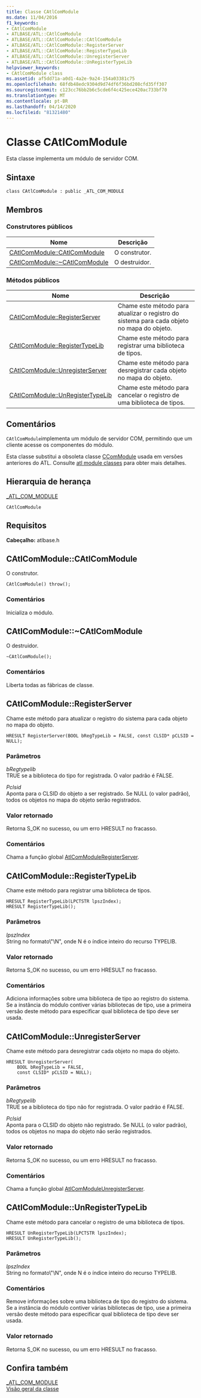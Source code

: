 ```yaml
---
title: Classe CAtlComModule
ms.date: 11/04/2016
f1_keywords:
- CAtlComModule
- ATLBASE/ATL::CAtlComModule
- ATLBASE/ATL::CAtlComModule::CAtlComModule
- ATLBASE/ATL::CAtlComModule::RegisterServer
- ATLBASE/ATL::CAtlComModule::RegisterTypeLib
- ATLBASE/ATL::CAtlComModule::UnregisterServer
- ATLBASE/ATL::CAtlComModule::UnRegisterTypeLib
helpviewer_keywords:
- CAtlComModule class
ms.assetid: af5dd71a-a0d1-4a2e-9a24-154a03381c75
ms.openlocfilehash: 68fdb48edc9304d9d74df6f36bd208cfd35ff307
ms.sourcegitcommit: c123cc76bb2b6c5cde6f4c425ece420ac733bf70
ms.translationtype: MT
ms.contentlocale: pt-BR
ms.lasthandoff: 04/14/2020
ms.locfileid: "81321480"
---
```

# <a name="catlcommodule-class"></a>Classe CAtlComModule

Esta classe implementa um módulo de servidor COM.

## <a name="syntax"></a>Sintaxe

```
class CAtlComModule : public _ATL_COM_MODULE
```

## <a name="members"></a>Membros

### <a name="public-constructors"></a>Construtores públicos

|Nome|Descrição|
|----------|-----------------|
|[CAtlComModule::CAtlComModule](#catlcommodule)|O construtor.|
|[CAtlComModule::~CAtlComModule](#dtor)|O destruidor.|

### <a name="public-methods"></a>Métodos públicos

|Nome|Descrição|
|----------|-----------------|
|[CAtlComModule::RegisterServer](#registerserver)|Chame este método para atualizar o registro do sistema para cada objeto no mapa do objeto.|
|[CAtlComModule::RegisterTypeLib](#registertypelib)|Chame este método para registrar uma biblioteca de tipos.|
|[CAtlComModule::UnregisterServer](#unregisterserver)|Chame este método para desregistrar cada objeto no mapa do objeto.|
|[CAtlComModule::UnRegisterTypeLib](#unregistertypelib)|Chame este método para cancelar o registro de uma biblioteca de tipos.|

## <a name="remarks"></a>Comentários

`CAtlComModule`implementa um módulo de servidor COM, permitindo que um cliente acesse os componentes do módulo.

Esta classe substitui a obsoleta classe [CComModule](../../atl/reference/ccommodule-class.md) usada em versões anteriores do ATL. Consulte [atl module classes](../../atl/atl-module-classes.md) para obter mais detalhes.

## <a name="inheritance-hierarchy"></a>Hierarquia de herança

[_ATL_COM_MODULE](atl-typedefs.md#_atl_com_module)

`CAtlComModule`

## <a name="requirements"></a>Requisitos

**Cabeçalho:** atlbase.h

## <a name="catlcommodulecatlcommodule"></a><a name="catlcommodule"></a>CAtlComModule::CAtlComModule

O construtor.

```
CAtlComModule() throw();
```

### <a name="remarks"></a>Comentários

Inicializa o módulo.

## <a name="catlcommodulecatlcommodule"></a><a name="dtor"></a>CAtlComModule::~CAtlComModule

O destruidor.

```
~CAtlComModule();
```

### <a name="remarks"></a>Comentários

Liberta todas as fábricas de classe.

## <a name="catlcommoduleregisterserver"></a><a name="registerserver"></a>CAtlComModule::RegisterServer

Chame este método para atualizar o registro do sistema para cada objeto no mapa do objeto.

```
HRESULT RegisterServer(BOOL bRegTypeLib = FALSE, const CLSID* pCLSID = NULL);
```

### <a name="parameters"></a>Parâmetros

*bRegtypelib*<br/>
TRUE se a biblioteca do tipo for registrada. O valor padrão é FALSE.

*Pclsid*<br/>
Aponta para o CLSID do objeto a ser registrado. Se NULL (o valor padrão), todos os objetos no mapa do objeto serão registrados.

### <a name="return-value"></a>Valor retornado

Retorna S_OK no sucesso, ou um erro HRESULT no fracasso.

### <a name="remarks"></a>Comentários

Chama a função global [AtlComModuleRegisterServer](server-registration-global-functions.md#atlcommoduleregisterserver).

## <a name="catlcommoduleregistertypelib"></a><a name="registertypelib"></a>CAtlComModule::RegisterTypeLib

Chame este método para registrar uma biblioteca de tipos.

```
HRESULT RegisterTypeLib(LPCTSTR lpszIndex);
HRESULT RegisterTypeLib();
```

### <a name="parameters"></a>Parâmetros

*lpszIndex*<br/>
String no formato\\"\N", onde N é o índice inteiro do recurso TYPELIB.

### <a name="return-value"></a>Valor retornado

Retorna S_OK no sucesso, ou um erro HRESULT no fracasso.

### <a name="remarks"></a>Comentários

Adiciona informações sobre uma biblioteca de tipo ao registro do sistema. Se a instância do módulo contiver várias bibliotecas de tipo, use a primeira versão deste método para especificar qual biblioteca de tipo deve ser usada.

## <a name="catlcommoduleunregisterserver"></a><a name="unregisterserver"></a>CAtlComModule::UnregisterServer

Chame este método para desregistrar cada objeto no mapa do objeto.

```
HRESULT UnregisterServer(
    BOOL bRegTypeLib = FALSE,
    const CLSID* pCLSID = NULL);
```

### <a name="parameters"></a>Parâmetros

*bRegtypelib*<br/>
TRUE se a biblioteca do tipo não for registrada. O valor padrão é FALSE.

*Pclsid*<br/>
Aponta para o CLSID do objeto não registrado. Se NULL (o valor padrão), todos os objetos no mapa do objeto não serão registrados.

### <a name="return-value"></a>Valor retornado

Retorna S_OK no sucesso, ou um erro HRESULT no fracasso.

### <a name="remarks"></a>Comentários

Chama a função global [AtlComModuleUnregisterServer](server-registration-global-functions.md#atlcommoduleunregisterserver).

## <a name="catlcommoduleunregistertypelib"></a><a name="unregistertypelib"></a>CAtlComModule::UnRegisterTypeLib

Chame este método para cancelar o registro de uma biblioteca de tipos.

```
HRESULT UnRegisterTypeLib(LPCTSTR lpszIndex);
HRESULT UnRegisterTypeLib();
```

### <a name="parameters"></a>Parâmetros

*lpszIndex*<br/>
String no formato\\"\N", onde N é o índice inteiro do recurso TYPELIB.

### <a name="remarks"></a>Comentários

Remove informações sobre uma biblioteca de tipo do registro do sistema. Se a instância do módulo contiver várias bibliotecas de tipo, use a primeira versão deste método para especificar qual biblioteca de tipo deve ser usada.

### <a name="return-value"></a>Valor retornado

Retorna S_OK no sucesso, ou um erro HRESULT no fracasso.

## <a name="see-also"></a>Confira também

[_ATL_COM_MODULE](atl-typedefs.md#_atl_com_module)<br/>
[Visão geral da classe](../../atl/atl-class-overview.md)
